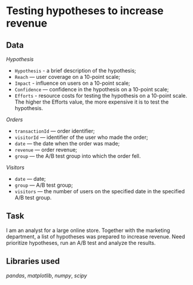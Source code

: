 # Testing hypotheses to increase revenue


## Data

*Hypothesis*
- ``Hypothesis`` - a brief description of the hypothesis;
- ``Reach`` — user coverage on a 10-point scale;
- ``Impact`` - influence on users on a 10-point scale;
- ``Confidence`` — confidence in the hypothesis on a 10-point scale;
- ``Efforts`` - resource costs for testing the hypothesis on a 10-point scale. The higher the Efforts value, the more expensive it is to test the hypothesis.

*Orders*
- ``transactionId`` — order identifier;
- ``visitorId`` — identifier of the user who made the order;
- ``date`` — the date when the order was made;
- ``revenue`` — order revenue;
- ``group`` — the A/B test group into which the order fell.

*Visitors*
- ``date`` — date;
- ``group`` — A/B test group;
- ``visitors`` — the number of users on the specified date in the specified A/B test group.

## Task

I am an analyst for a large online store. Together with the marketing department, a list of hypotheses was prepared to increase revenue. Need prioritize hypotheses, run an A/B test and analyze the results.

## Libraries used
*pandas*, *matplotlib*, *numpy*, *scipy*